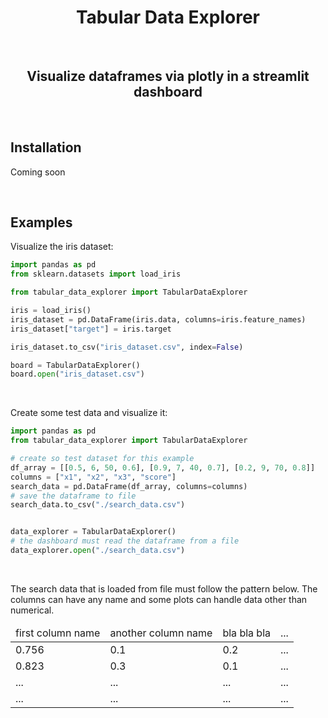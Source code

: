 <H1 align="center">
    Tabular Data Explorer
</H1>

<br>

<H2 align="center">
    Visualize dataframes via plotly in a streamlit dashboard
</H2>


<br>

## Installation

Coming soon


<br>

## Examples

Visualize the iris dataset:

```python
import pandas as pd
from sklearn.datasets import load_iris

from tabular_data_explorer import TabularDataExplorer

iris = load_iris()
iris_dataset = pd.DataFrame(iris.data, columns=iris.feature_names)
iris_dataset["target"] = iris.target

iris_dataset.to_csv("iris_dataset.csv", index=False)

board = TabularDataExplorer()
board.open("iris_dataset.csv")

```

<br>

Create some test data and visualize it:

```python
import pandas as pd
from tabular_data_explorer import TabularDataExplorer

# create so test dataset for this example
df_array = [[0.5, 6, 50, 0.6], [0.9, 7, 40, 0.7], [0.2, 9, 70, 0.8]]
columns = ["x1", "x2", "x3", "score"]
search_data = pd.DataFrame(df_array, columns=columns)
# save the dataframe to file
search_data.to_csv("./search_data.csv")


data_explorer = TabularDataExplorer()
# the dashboard must read the dataframe from a file
data_explorer.open("./search_data.csv")
```

<br>

The search data that is loaded from file must follow the pattern below. The columns can have any name and some plots can handle data other than numerical.

<table class="table">
<thead class="table-head">
    <tr class="row">
    <td class="cell">first column name</td>
    <td class="cell">another column name</td>
    <td class="cell">bla bla bla</td>
    <td class="cell">...</td>
    </tr>
</thead>
<tbody class="table-body">
    <tr class="row">
    <td class="cell">0.756</td>
    <td class="cell">0.1</td>
    <td class="cell">0.2</td>
    <td class="cell">...</td>
    </tr>
    <tr class="row">
    <td class="cell">0.823</td>
    <td class="cell">0.3</td>
    <td class="cell">0.1</td>
    <td class="cell">...</td>
    </tr>
    <tr class="row">
    <td class="cell">...</td>
    <td class="cell">...</td>
    <td class="cell">...</td>
    <td class="cell">...</td>
    </tr>
    <tr class="row">
    <td class="cell">...</td>
    <td class="cell">...</td>
    <td class="cell">...</td>
    <td class="cell">...</td>
    </tr>
</tbody>
</table>




